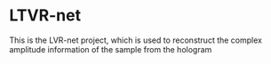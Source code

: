 # LTVR-net
This is the LVR-net project, which is used to reconstruct the complex amplitude information of the sample from the hologram
